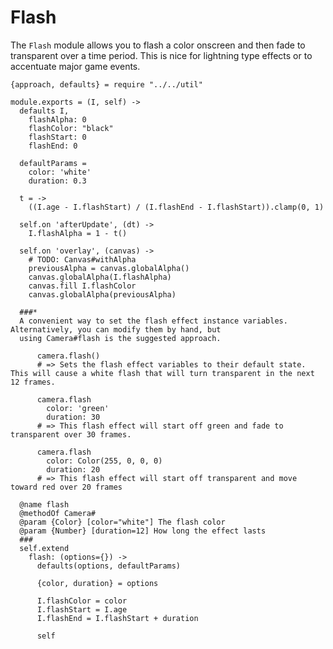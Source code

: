 Flash
=====

The `Flash` module allows you to flash a color onscreen and then fade to transparent over a time period.
This is nice for lightning type effects or to accentuate major game events.

    {approach, defaults} = require "../../util"

    module.exports = (I, self) ->
      defaults I,
        flashAlpha: 0
        flashColor: "black"
        flashStart: 0
        flashEnd: 0

      defaultParams =
        color: 'white'
        duration: 0.3

      t = ->
        ((I.age - I.flashStart) / (I.flashEnd - I.flashStart)).clamp(0, 1)

      self.on 'afterUpdate', (dt) -> 
        I.flashAlpha = 1 - t()

      self.on 'overlay', (canvas) ->
        # TODO: Canvas#withAlpha
        previousAlpha = canvas.globalAlpha()
        canvas.globalAlpha(I.flashAlpha)
        canvas.fill I.flashColor
        canvas.globalAlpha(previousAlpha)

      ###*
      A convenient way to set the flash effect instance variables. Alternatively, you can modify them by hand, but
      using Camera#flash is the suggested approach.

          camera.flash()
          # => Sets the flash effect variables to their default state. This will cause a white flash that will turn transparent in the next 12 frames.

          camera.flash
            color: 'green'
            duration: 30
          # => This flash effect will start off green and fade to transparent over 30 frames.

          camera.flash
            color: Color(255, 0, 0, 0)
            duration: 20
          # => This flash effect will start off transparent and move toward red over 20 frames

      @name flash
      @methodOf Camera#
      @param {Color} [color="white"] The flash color
      @param {Number} [duration=12] How long the effect lasts
      ###
      self.extend
        flash: (options={}) ->
          defaults(options, defaultParams)
  
          {color, duration} = options

          I.flashColor = color
          I.flashStart = I.age
          I.flashEnd = I.flashStart + duration

          self

